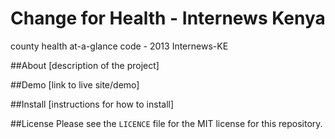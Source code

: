 Change for Health - Internews Kenya
=================

county health at-a-glance code - 2013 Internews-KE

##About
[description of the project]

##Demo
[link to live site/demo]

##Install
[instructions for how to install]

##License
Please see the `LICENCE` file for the MIT license for this repository.
